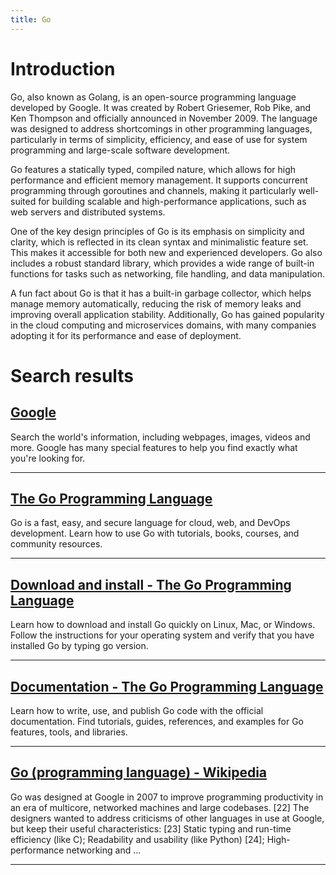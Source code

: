 ```yaml
---
title: Go
---
```


# Introduction
Go, also known as Golang, is an open-source programming language developed by Google. It was created by Robert Griesemer, Rob Pike, and Ken Thompson and officially announced in November 2009. The language was designed to address shortcomings in other programming languages, particularly in terms of simplicity, efficiency, and ease of use for system programming and large-scale software development.

Go features a statically typed, compiled nature, which allows for high performance and efficient memory management. It supports concurrent programming through goroutines and channels, making it particularly well-suited for building scalable and high-performance applications, such as web servers and distributed systems.

One of the key design principles of Go is its emphasis on simplicity and clarity, which is reflected in its clean syntax and minimalistic feature set. This makes it accessible for both new and experienced developers. Go also includes a robust standard library, which provides a wide range of built-in functions for tasks such as networking, file handling, and data manipulation.

A fun fact about Go is that it has a built-in garbage collector, which helps manage memory automatically, reducing the risk of memory leaks and improving overall application stability. Additionally, Go has gained popularity in the cloud computing and microservices domains, with many companies adopting it for its performance and ease of deployment.

# Search results


## [Google](https://www.google.com/?hl=en)

Search the world's information, including webpages, images, videos and more. Google has many special features to help you find exactly what you're looking for.

---

## [The Go Programming Language](https://go.dev/)

Go is a fast, easy, and secure language for cloud, web, and DevOps development. Learn how to use Go with tutorials, books, courses, and community resources.

---

## [Download and install - The Go Programming Language](https://go.dev/doc/install)

Learn how to download and install Go quickly on Linux, Mac, or Windows. Follow the instructions for your operating system and verify that you have installed Go by typing go version.

---

## [Documentation - The Go Programming Language](https://go.dev/doc/)

Learn how to write, use, and publish Go code with the official documentation. Find tutorials, guides, references, and examples for Go features, tools, and libraries.

---

## [Go (programming language) - Wikipedia](https://en.wikipedia.org/wiki/Go_(programming_language))

Go was designed at Google in 2007 to improve programming productivity in an era of multicore, networked machines and large codebases. [22] The designers wanted to address criticisms of other languages in use at Google, but keep their useful characteristics: [23] Static typing and run-time efficiency (like C); Readability and usability (like Python) [24]; High-performance networking and ...

---

